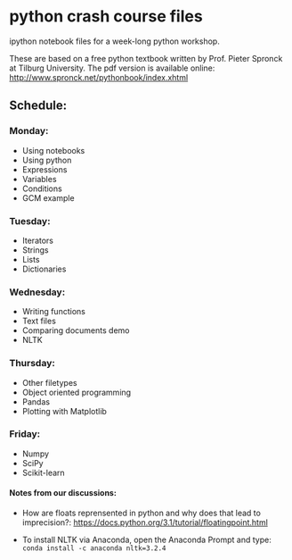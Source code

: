 # python crash course files

ipython notebook files for a week-long python workshop.

These are based on a free python textbook written by Prof. Pieter Spronck at Tilburg University. The pdf version is available online: http://www.spronck.net/pythonbook/index.xhtml



## Schedule:

### Monday:

- Using notebooks
- Using python
- Expressions
- Variables
- Conditions
- GCM example

### Tuesday:

- Iterators
- Strings
- Lists
- Dictionaries

### Wednesday:

- Writing functions
- Text files
- Comparing documents demo
- NLTK

### Thursday:

- Other filetypes
- Object oriented programming
- Pandas
- Plotting with Matplotlib

### Friday:

- Numpy
- SciPy
- Scikit-learn

#### Notes from our discussions:

- How are floats reprensented in python and why does that lead to imprecision?: https://docs.python.org/3.1/tutorial/floatingpoint.html

- To install NLTK via Anaconda, open the Anaconda Prompt and type:
`conda install -c anaconda nltk=3.2.4`
